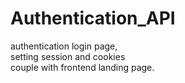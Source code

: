 # Authentication_API

authentication login page, <br> 
setting session and cookies <br>
couple with frontend landing page. 
